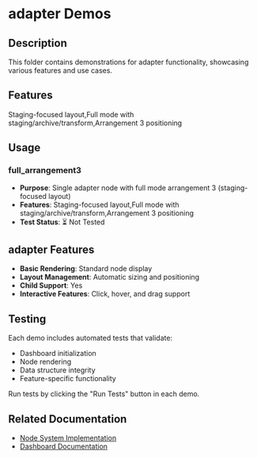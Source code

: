 # adapter Demos

## Description

This folder contains demonstrations for adapter functionality, showcasing various features and use cases.

## Features

Staging-focused layout,Full mode with staging/archive/transform,Arrangement 3 positioning

## Usage

### full_arrangement3
- **Purpose**: Single adapter node with full mode arrangement 3 (staging-focused layout)
- **Features**: Staging-focused layout,Full mode with staging/archive/transform,Arrangement 3 positioning
- **Test Status**: ⏳ Not Tested

## adapter Features

- **Basic Rendering**: Standard node display
- **Layout Management**: Automatic sizing and positioning
- **Child Support**: Yes
- **Interactive Features**: Click, hover, and drag support

## Testing

Each demo includes automated tests that validate:
- Dashboard initialization
- Node rendering
- Data structure integrity
- Feature-specific functionality

Run tests by clicking the "Run Tests" button in each demo.

## Related Documentation

- [Node System Implementation](../dashboard/implementation-nodes.md)
- [Dashboard Documentation](../dashboard/readme.md)